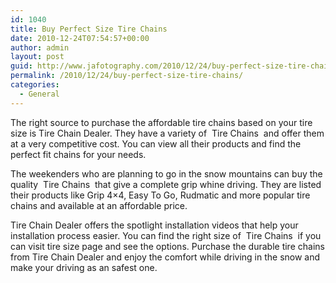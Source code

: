 ```yaml
---
id: 1040
title: Buy Perfect Size Tire Chains
date: 2010-12-24T07:54:57+00:00
author: admin
layout: post
guid: http://www.jafotography.com/2010/12/24/buy-perfect-size-tire-chains/
permalink: /2010/12/24/buy-perfect-size-tire-chains/
categories:
  - General
---
```

The right source to purchase the affordable tire chains based on your tire size is Tire Chain Dealer. They have a variety of &nbsp;Tire Chains&nbsp; and offer them at a very competitive cost. You can view all their products and find the perfect fit chains for your needs.

The weekenders who are planning to go in the snow mountains can buy the quality &nbsp;Tire Chains&nbsp; that give a complete grip whine driving. They are listed their products like Grip 4&#215;4, Easy To Go, Rudmatic and more popular tire chains and available at an affordable price.

Tire Chain Dealer offers the spotlight installation videos that help your installation process easier. You can find the right size of &nbsp;Tire Chains&nbsp; if you can visit tire size page and see the options. Purchase the durable tire chains from Tire Chain Dealer and enjoy the comfort while driving in the snow and make your driving as an safest one.